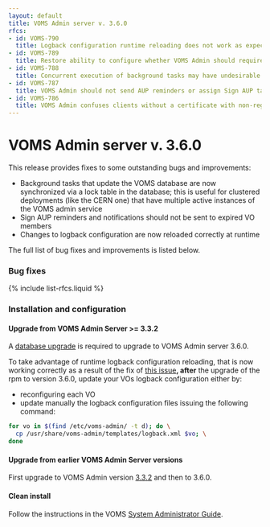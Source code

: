 ```yaml
---
layout: default
title: VOMS Admin server v. 3.6.0
rfcs:
- id: VOMS-790
  title: Logback configuration runtime reloading does not work as expected
- id: VOMS-789
  title: Restore ability to configure whether VOMS Admin should require client certificates
- id: VOMS-788
  title: Concurrent execution of background tasks may have undesirable side effects
- id: VOMS-787
  title: VOMS Admin should not send AUP reminders or assign Sign AUP tasks when membership is expired
- id: VOMS-786
  title: VOMS Admin confuses clients without a certificate with non-registered authenticated clients given certain database configurations
---
```

# VOMS Admin server v. 3.6.0

This release provides fixes to some outstanding bugs and improvements:

- Background tasks that update the VOMS database are now synchronized via a
  lock table in the database; this is useful for clustered deployments (like
  the CERN one) that have multiple active instances of the VOMS admin service
- Sign AUP reminders and notifications should not be sent to expired VO
  members
- Changes to logback configuration are now reloaded correctly at runtime

The full list of bug fixes and improvements is listed below.

### Bug fixes

{% include list-rfcs.liquid %}

### Installation and configuration

#### Upgrade from VOMS Admin Server >= 3.3.2

A [database upgrade][db-upgrade] is required to upgrade to VOMS Admin server
3.6.0. 

To take advantage of runtime logback configuration reloading, that is now
working correctly as a result of the fix of [this issue][VOMS-790]**,
after** the upgrade of the rpm to version 3.6.0, update your VOs logback
configuration either by:

- reconfiguring each VO
- update manually the logback configuration files issuing the following
  command:

```bash
for vo in $(find /etc/voms-admin/ -t d); do \
  cp /usr/share/voms-admin/templates/logback.xml $vo; \
done
```

#### Upgrade from earlier VOMS Admin Server versions

First upgrade to VOMS Admin version [3.3.2][voms-admin-332-rn] and then to 3.6.0.

#### Clean install

Follow the instructions in the VOMS [System Administrator Guide][sysadmin-guide].

[voms-website]: http://italiangrid.github.io/voms
[sysadmin-guide]:{{site.baseurl}}/documentation/sysadmin-guide/3.0.11
[voms-admin-guide]: {{site.baseurl}}/documentation/voms-admin-guide/3.6.0
[reconf]: {{site.baseurl}}/documentation/sysadmin-guide/3.0.11/#reconf
[db-upgrade]: {{site.baseurl}}/documentation/sysadmin-guide/3.0.11/#db-upgrade
[voms-admin-332-rn]: {{site.baseurl}}/release-notes/voms-admin-server/3.3.2
[VOMS-790]: https://issues.infn.it/jira/browse/VOMS-790
